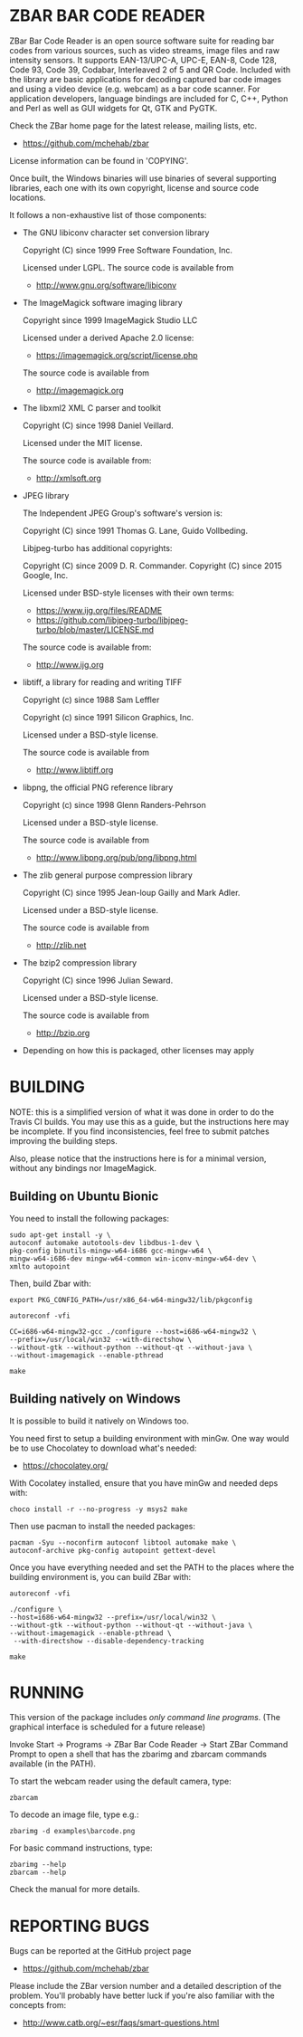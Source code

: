 ZBAR BAR CODE READER
====================

ZBar Bar Code Reader is an open source software suite for reading bar codes
from various sources, such as video streams, image files and raw intensity
sensors. It supports EAN-13/UPC-A, UPC-E, EAN-8, Code 128, Code 93, Code 39,
Codabar, Interleaved 2 of 5 and QR Code.  Included with the library are basic
applications for decoding captured bar code images and using a video device
(e.g. webcam) as a bar code scanner.  For application developers, language
bindings are included for C, C++, Python and Perl as well as GUI widgets for
Qt, GTK and PyGTK.

Check the ZBar home page for the latest release, mailing lists, etc.

  * <https://github.com/mchehab/zbar>

License information can be found in 'COPYING'.

Once built, the Windows binaries will use binaries of several supporting
libraries, each one with its own copyright, license and source code locations.

It follows a non-exhaustive list of those components:

  * The GNU libiconv character set conversion library

    Copyright (C) since 1999 Free Software Foundation, Inc.

    Licensed under LGPL.  The source code is available from

      * <http://www.gnu.org/software/libiconv>

  * The ImageMagick software imaging library

    Copyright since 1999 ImageMagick Studio LLC

    Licensed under a derived Apache 2.0 license:

      * https://imagemagick.org/script/license.php

    The source code is available from

      * <http://imagemagick.org>

  * The libxml2 XML C parser and toolkit

    Copyright (C) since 1998 Daniel Veillard.

    Licensed under the MIT license.

    The source code is available from:

      * <http://xmlsoft.org>

  * JPEG library

    The Independent JPEG Group's software's version is:

       Copyright (C) since 1991 Thomas G. Lane, Guido Vollbeding.

    Libjpeg-turbo has additional copyrights:

       Copyright (C) since 2009 D. R. Commander.
       Copyright (C) since 2015 Google, Inc.

    Licensed under BSD-style licenses with their own terms:

      * https://www.ijg.org/files/README
      * https://github.com/libjpeg-turbo/libjpeg-turbo/blob/master/LICENSE.md

    The source code is available from:

      * <http://www.ijg.org>

  * libtiff, a library for reading and writing TIFF

    Copyright (c) since 1988 Sam Leffler

    Copyright (c) since 1991 Silicon Graphics, Inc.

    Licensed under a BSD-style license.

    The source code is available from

      * <http://www.libtiff.org>

  * libpng, the official PNG reference library

    Copyright (c) since 1998 Glenn Randers-Pehrson

    Licensed under a BSD-style license.

    The source code is available from

      * <http://www.libpng.org/pub/png/libpng.html>

  * The zlib general purpose compression library

    Copyright (C) since 1995 Jean-loup Gailly and Mark Adler.

    Licensed under a BSD-style license.

    The source code is available from

      * <http://zlib.net>

  * The bzip2 compression library

    Copyright (C) since 1996 Julian Seward.

    Licensed under a BSD-style license.

    The source code is available from

      * <http://bzip.org>

  * Depending on how this is packaged, other licenses may apply


BUILDING
========

NOTE: this is a simplified version of what it was done in order to do the
Travis CI builds. You may use this as a guide, but the instructions here
may be incomplete. If you find inconsistencies, feel free to submit patches
improving the building steps.

Also, please notice that the instructions here is for a minimal version,
without any bindings nor ImageMagick.

Building on Ubuntu Bionic
-------------------------

You need to install the following packages:

    sudo apt-get install -y \
	autoconf automake autotools-dev libdbus-1-dev \
	pkg-config binutils-mingw-w64-i686 gcc-mingw-w64 \
	mingw-w64-i686-dev mingw-w64-common win-iconv-mingw-w64-dev \
	xmlto autopoint

Then, build Zbar with:

    export PKG_CONFIG_PATH=/usr/x86_64-w64-mingw32/lib/pkgconfig

    autoreconf -vfi

    CC=i686-w64-mingw32-gcc ./configure --host=i686-w64-mingw32 \
	--prefix=/usr/local/win32 --with-directshow \
	--without-gtk --without-python --without-qt --without-java \
	--without-imagemagick --enable-pthread

    make


Building natively on Windows
----------------------------

It is possible to build it natively on Windows too.

You need first to setup a building environment with minGw. One way would
be to use Chocolatey to download what's needed:

  * https://chocolatey.org/

With Cocolatey installed, ensure that you have minGw and needed deps with:

    choco install -r --no-progress -y msys2 make

Then use pacman to install the needed packages:

    pacman -Syu --noconfirm autoconf libtool automake make \
	autoconf-archive pkg-config autopoint gettext-devel

Once you have everything needed and set the PATH to the places where the
building environment is, you can build ZBar with:

    autoreconf -vfi

    ./configure \
	--host=i686-w64-mingw32 --prefix=/usr/local/win32 \
	--without-gtk --without-python --without-qt --without-java \
	--without-imagemagick --enable-pthread \
	 --with-directshow --disable-dependency-tracking

    make


RUNNING
=======

This version of the package includes *only command line programs*.
(The graphical interface is scheduled for a future release)

Invoke Start -> Programs -> ZBar Bar Code Reader -> Start ZBar Command Prompt
to open a shell that has the zbarimg and zbarcam commands available
(in the PATH).

To start the webcam reader using the default camera, type:

    zbarcam

To decode an image file, type e.g.:

    zbarimg -d examples\barcode.png

For basic command instructions, type:

    zbarimg --help
    zbarcam --help

Check the manual for more details.


REPORTING BUGS
==============

Bugs can be reported at the GitHub project page

  * <https://github.com/mchehab/zbar>

Please include the ZBar version number and a detailed description of
the problem.  You'll probably have better luck if you're also familiar
with the concepts from:

  * <http://www.catb.org/~esr/faqs/smart-questions.html>
